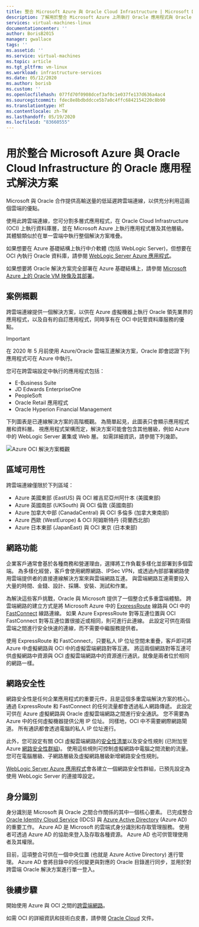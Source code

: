 ```yaml
---
title: 整合 Microsoft Azure 與 Oracle Cloud Infrastructure | Microsoft Docs
description: 了解用於整合 Microsoft Azure 上所執行 Oracle 應用程式與 Oracle Cloud Infrastructure (OCI) 中資料庫的解決方案。
services: virtual-machines-linux
documentationcenter: ''
author: BorisB2015
manager: gwallace
tags: ''
ms.assetid: ''
ms.service: virtual-machines
ms.topic: article
ms.tgt_pltfrm: vm-linux
ms.workload: infrastructure-services
ms.date: 05/12/2020
ms.author: borisb
ms.custom: ''
ms.openlocfilehash: 077fd70f0908dcef3af0c1e037fe137d636a4ac4
ms.sourcegitcommit: fdec8e8bdbddcce5b7a0c4ffc6842154220c8b90
ms.translationtype: HT
ms.contentlocale: zh-TW
ms.lasthandoff: 05/19/2020
ms.locfileid: "83660555"
---
```

# <a name="oracle-application-solutions-integrating-microsoft-azure-and-oracle-cloud-infrastructure"></a>用於整合 Microsoft Azure 與 Oracle Cloud Infrastructure 的 Oracle 應用程式解決方案

Microsoft 與 Oracle 合作提供高輸送量的低延遲跨雲端連線，以供充分利用這兩個雲端的優點。 

使用此跨雲端連線，您可分割多層式應用程式，在 Oracle Cloud Infrastructure (OCI) 上執行資料庫層，並在 Microsoft Azure 上執行應用程式層及其他層級。 其體驗類似於在單一雲端中執行整個解決方案堆疊。 

如果想要在 Azure 基礎結構上執行中介軟體 (包括 WebLogic Server)，但想要在 OCI 內執行 Oracle 資料庫，請參閱 [WebLogic Server Azure 應用程式](oracle-weblogic.md)。

如果想要將 Oracle 解決方案完全部署在 Azure 基礎結構上，請參閱 [Microsoft Azure 上的 Oracle VM 映像及其部署](oracle-vm-solutions.md)。

## <a name="scenario-overview"></a>案例概觀

跨雲端連線提供一個解決方案，以供在 Azure 虛擬機器上執行 Oracle 領先業界的應用程式，以及自有的自訂應用程式，同時享有在 OCI 中託管資料庫服務的優點。 

> [!IMPORTANT]
> 在 2020 年 5 月前使用 Azure/Oracle 雲端互連解決方案，Oracle 即會認證下列應用程式可在 Azure 中執行。

您可在跨雲端設定中執行的應用程式包括：

* E-Business Suite
* JD Edwards EnterpriseOne
* PeopleSoft
* Oracle Retail 應用程式
* Oracle Hyperion Financial Management

下列圖表是已連線解決方案的高階概觀。 為簡單起見，此圖表只會顯示應用程式層和資料層。 視應用程式架構而定，解決方案可能會包含其他層級，例如 Azure 中的 WebLogic Server 叢集或 Web 層。 如需詳細資訊，請參閱下列幾節。

![Azure OCI 解決方案概觀](media/oracle-oci-overview/crosscloud.png)

## <a name="region-availability"></a>區域可用性 

跨雲端連線僅限於下列區域：
* Azure 美國東部 (EastUS) 與 OCI 維吉尼亞州阿什本 (美國東部)
* Azure 英國南部 (UKSouth) 與 OCI 倫敦 (英國南部)
* Azure 加拿大中部 (CanadaCentral) 與 OCI 多倫多 (加拿大東南部)
* Azure 西歐 (WestEurope) & OCI 阿姆斯特丹 (荷蘭西北部)
* Azure 日本東部 (JapanEast) 與 OCI 東京 (日本東部)

## <a name="networking"></a>網路功能

企業客戶通常會基於各種商務和營運理由，選擇將工作負載多樣化並部署到多個雲端。 為多樣化經營，客戶會使用網際網路、IPSec VPN，或透過內部部署網路使用雲端提供者的直接連線解決方案來與雲端網路互連。 與雲端網路互連需要投入大量的時間、金錢、設計、採購、安裝、測試和作業。 

為解決這些客戶挑戰，Oracle 與 Microsoft 提供了一個整合式多重雲端體驗。 跨雲端網路的建立方式是將 Microsoft Azure 中的 [ExpressRoute](../../../expressroute/expressroute-introduction.md) 線路與 OCI 中的 [FastConnect](https://docs.cloud.oracle.com/iaas/Content/Network/Concepts/fastconnectoverview.htm) 線路連線。 如果 Azure ExpressRoute 對等互連位置與 OCI FastConnect 對等互連位置很接近或相同，則可進行此連線。 此設定可供在兩個雲端之間進行安全快速的連線，而不需要中繼服務提供者。

使用 ExpressRoute 和 FastConnect，只要私人 IP 位址空間未重疊，客戶即可將 Azure 中虛擬網路與 OCI 中的虛擬雲端網路對等互連。 將這兩個網路對等互連可供虛擬網路中資源與 OCI 虛擬雲端網路中的資源進行通訊，就像是兩者位於相同的網路一樣。

## <a name="network-security"></a>網路安全性

網路安全性是任何企業應用程式的重要元件，且是這個多重雲端解決方案的核心。 通過 ExpressRoute 和 FastConnect 的任何流量都會透過私人網路傳遞。 此設定可供在 Azure 虛擬網路與 Oracle 虛擬雲端網路之間進行安全通訊。 您不需要為 Azure 中的任何虛擬機器提供公用 IP 位址。 同樣地，OCI 中不需要網際網路閘道。 所有通訊都會透過電腦的私人 IP 位址進行。

此外，您可設定有關 OCI 虛擬雲端網路的[安全性清單](https://docs.cloud.oracle.com/iaas/Content/Network/Concepts/securitylists.htm)以及安全性規則 (已附加至 Azure [網路安全性群組](../../../virtual-network/security-overview.md))。 使用這些規則可控制虛擬網路中電腦之間流動的流量。 您可在電腦層級、子網路層級及虛擬網路層級新增網路安全性規則。

[WebLogic Server Azure 應用程式](oracle-weblogic.md)會各建立一個網路安全性群組，已預先設定為使用 WebLogic Server 的連接埠設定。
 
## <a name="identity"></a>身分識別

身分識別是 Microsoft 與 Oracle 之間合作關係的其中一個核心要素。 已完成整合 [Oracle Identity Cloud Service](https://docs.oracle.com/en/cloud/paas/identity-cloud/index.html) (IDCS) 與 [Azure Active Directory](../../../active-directory/index.yml) (Azure AD) 的重要工作。 Azure AD 是 Microsoft 的雲端式身分識別和存取管理服務。 使用者可透過 Azure AD 的協助來登入及存取各種資源。 Azure AD 也可供管理使用者及其權限。

目前，這項整合可供在一個中央位置 (也就是 Azure Active Directory) 進行管理。 Azure AD 會將目錄中的任何變更與對應的 Oracle 目錄進行同步，並用於對跨雲端 Oracle 解決方案進行單一登入。

## <a name="next-steps"></a>後續步驟

開始使用 Azure 與 OCI 之間的[跨雲端網路](configure-azure-oci-networking.md)。 

如需 OCI 的詳細資訊和技術白皮書，請參閱 [Oracle Cloud](https://docs.cloud.oracle.com/iaas/Content/home.htm) 文件。
